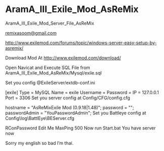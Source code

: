 # AramA_III_Exile_Mod_AsReMix
AramA_III_Exile_Mod_Server_File_AsReMix

remixasoom@gmail.com

http://www.exilemod.com/forums/topic/windows-server-easy-setup-by-asremix/

Download Mod At
http://www.exilemod.com/download/

Open Navicat and Execute SQL File from AramA_III_Exile_Mod_AsReMix/Mysql/exile.sql

Set you config @ExileServer/extdb-conf.ini

[exile]
Type = MySQL
Name = exile     <You Database Name>
Username = <You Database Username>
Password = <You Database Password>
IP = 127.0.0.1
Port = 3306
Set you server config at Config/CFG/config.cfg

hostname        					= "AsReMixExile Mod (0.9.18|1.48)";
password         					= "";
passwordAdmin      					= "YouPasswordAdmin";
Set you Battleye config at Config\log\BattlEye\BEServer.cfg

RConPassword Edit Me
MaxPing 500
Now run Start.bat You have server now

Sorry my english so bad
I’m thai.
